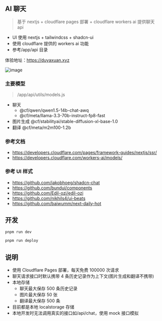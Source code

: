## AI 聊天

> 基于 nextjs + cloudflare pages 部署 + cloudflare workers ai 提供聊天 api

- UI 使用 nextjs + tailwindcss + shadcn-ui
- 使用 cloudflare 提供的 workers ai 功能
- 参考/app/api 目录

体验地址：https://duyaxuan.xyz

![image](https://github.com/user-attachments/assets/fe25176f-8b02-4f7b-918b-08a512224647)

### 主要模型

> /app/api/utils/models.js

- 聊天
  - @cf/qwen/qwen1.5-14b-chat-awq
  - @cf/meta/llama-3.3-70b-instruct-fp8-fast
- 图片生成 @cf/stabilityai/stable-diffusion-xl-base-1.0
- 翻译 @cf/meta/m2m100-1.2b

### 参考文档

- https://developers.cloudflare.com/pages/framework-guides/nextjs/ssr/
- https://developers.cloudflare.com/workers-ai/models/

### 参考 UI 样式

- https://github.com/jakobhoeg/shadcn-chat
- https://github.com/bundui/components
- https://github.com/Edil-ozi/edil-ozi
- https://github.com/nikhils4/ui-beats
- https://github.com/baiwumm/next-daily-hot

## 开发

```bash
pnpm run dev

pnpm run deploy
```

## 说明

- 使用 Cloudflare Pages 部署，每天免费 100000 次请求
- 聊天请求接口时默认携带 4 条历史记录作为上下文(图片生成和翻译不携带)
- 本地存储
  - 聊天最大保存 500 条历史记录
  - 图片最大保存 50 张
  - 翻译最大保存 500 条
- 目前都是本地 localstorage 存储
- 本地开发时无法调用真实的接口如/api/chat，使用 mock 接口模拟
